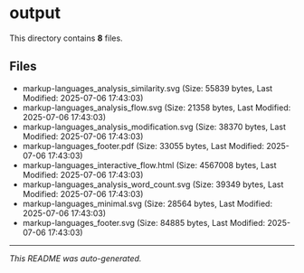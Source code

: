 # output

This directory contains **8** files.

## Files

- markup-languages_analysis_similarity.svg (Size: 55839 bytes, Last Modified: 2025-07-06 17:43:03)
- markup-languages_analysis_flow.svg (Size: 21358 bytes, Last Modified: 2025-07-06 17:43:03)
- markup-languages_analysis_modification.svg (Size: 38370 bytes, Last Modified: 2025-07-06 17:43:03)
- markup-languages_footer.pdf (Size: 33055 bytes, Last Modified: 2025-07-06 17:43:03)
- markup-languages_interactive_flow.html (Size: 4567008 bytes, Last Modified: 2025-07-06 17:43:03)
- markup-languages_analysis_word_count.svg (Size: 39349 bytes, Last Modified: 2025-07-06 17:43:03)
- markup-languages_minimal.svg (Size: 28564 bytes, Last Modified: 2025-07-06 17:43:03)
- markup-languages_footer.svg (Size: 84885 bytes, Last Modified: 2025-07-06 17:43:03)

---
*This README was auto-generated.*
